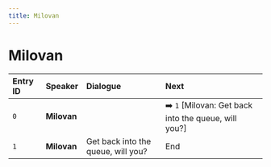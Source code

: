 ```yaml
---
title: Milovan
---
```


# Milovan


| Entry ID | Speaker | Dialogue | Next |
| :------- | :------ | :------- | :------------ |
| `0` | **Milovan** |  | ➡️ `1` \[Milovan: Get back into the queue, will you?\] |
| `1` | **Milovan** | Get back into the queue, will you? | End |
